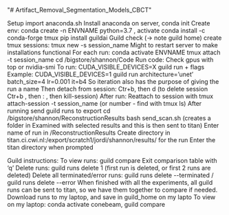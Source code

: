 "# Artifact_Removal_Segmentation_Models_CBCT" 



Setup 
import anaconda.sh
Install anaconda on server, conda init
Create env: conda create -n ENVNAME python=3.7 , activate 
conda install -c conda-forge tmux
pip install guildai 
Guild check (-> note guild home) 
create tmux sessions:   tmux new -s session_name
Might to restart server to make installations functional
For each run:
conda activate ENVNAME
tmux attach -t session_name
cd /bigstore/shannon/Code
Run code:
Check gpus with top or nvidia-smi
To run: CUDA_VISIBLE_DEVICES=X guild run + flags 
Example: CUDA_VISIBLE_DEVICES=1 guild run architecture=’unet’ batch_size=4 lr=0.001 it=b4
So iteration also has the purpose of giving the run a name
Then detach from session: Ctr+b, then d
(to delete session Ctr+b , then : , then kill-session)
After run:
Reattach to session with tmux attach-session -t session_name (or number - find with tmux ls)
After running send guild runs to export
cd /bigstore/shannon/ReconstructionResults
bash send_scan.sh  (creates a folder in Examined with selected results and this is then sent to titan)
Enter name of run in /ReconstructionResults
Create directory in titan.ci.cwi.nl:/export/scratch1/jordi/shannon/results/ for the run 
Enter the titan directory when prompted 

Guild instructions:
To view runs:
guild compare
Exit comparison table with ‘q’
Delete runs: guild runs delete 1 (first run is deleted, or first 2 runs are deleted) 
Delete all terminated/error runs: guild runs delete --terminated / guild runs delete --error
When finished with all the experiments,  all guild runs can be sent to titan, so we have them together to compare if needed. 
Download runs to my laptop, and save in guild_home on my lapto
To view on my laptop: conda activate conebeam, guild compare 
